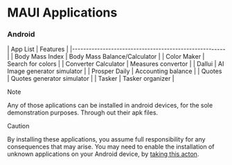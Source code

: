 # MAUI Applications

### Android

|		App List		| 			Features			|
|-------------------------------------------------------|
| Body Mass Index		| Body Mass Balance/Calculator 	|
| Color Maker			| Search for colors				|
| Converter Calculator	| Measures convertor			|
| Dallui				| AI Image generator simulator	|
| Prosper Daily			| Accounting balance			|
| Quotes				| Quotes generator simulator	|
| Tasker				| Tasker organizer				|

>[!NOTE]
> Any of those aplications can be installed in android devices, for the sole demonstration purposes. Through out their apk files. 

>[!CAUTION]
>By installing these applications, you assume full responsibility for any consequences that may arise. You may need to enable the installation of unknown applications on your Android device, by [taking this acton](https://developer.android.com/studio/publish#publishing-unknown). 